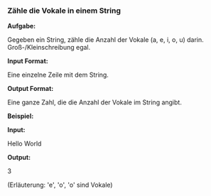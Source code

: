 ### **Zähle die Vokale in einem String**

**Aufgabe:**

Gegeben ein String, zähle die Anzahl der Vokale (a, e, i, o, u) darin. Groß-/Kleinschreibung egal.

**Input Format:**

Eine einzelne Zeile mit dem String.

**Output Format:**

Eine ganze Zahl, die die Anzahl der Vokale im String angibt.

**Beispiel:**

**Input:**

Hello World

**Output:**

3

(Erläuterung: 'e', 'o', 'o' sind Vokale)
